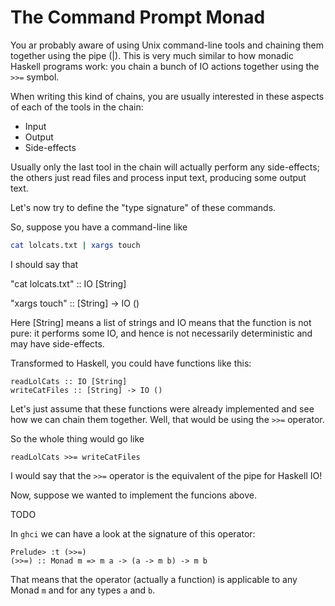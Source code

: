 The Command Prompt Monad
========================

You ar probably aware of using Unix command-line tools and chaining them together using the pipe (|). 
This is very much similar to how monadic Haskell programs work: you chain a bunch of IO actions together using the `>>=` symbol.

When writing this kind of chains, you are usually interested in these aspects of each of the tools in the chain:

- Input
- Output
- Side-effects

Usually only the last tool in the chain will actually perform any side-effects; 
the others just read files and process input text, producing some output text.

Let's now try to define the "type signature" of these commands.

So, suppose you have a command-line like

~~~ .bash
cat lolcats.txt | xargs touch
~~~

I should say that

"cat lolcats.txt" :: IO [String]

"xargs touch"     :: [String] -> IO ()

Here [String] means a list of strings and IO means that the function is not pure: 
it performs some IO, and hence is not necessarily deterministic and may have side-effects.

Transformed to Haskell, you could have functions like this:

~~~ .haskell
readLolCats :: IO [String]
writeCatFiles :: [String] -> IO ()
~~~ 

Let's just assume that these functions were already implemented and see how we can chain them together.
Well, that would be using the `>>=` operator. 

So the whole thing would go like 

~~~ .haskell
readLolCats >>= writeCatFiles
~~~

I would say that the `>>=` operator is the equivalent of the pipe for Haskell IO!

Now, suppose we wanted to implement the funcions above.

TODO

In `ghci` we can have a look at the signature of this operator:

~~~ .haskell
Prelude> :t (>>=)
(>>=) :: Monad m => m a -> (a -> m b) -> m b
~~~

That means that the operator (actually a function) is applicable to any Monad `m`  and for any types `a` and `b`.